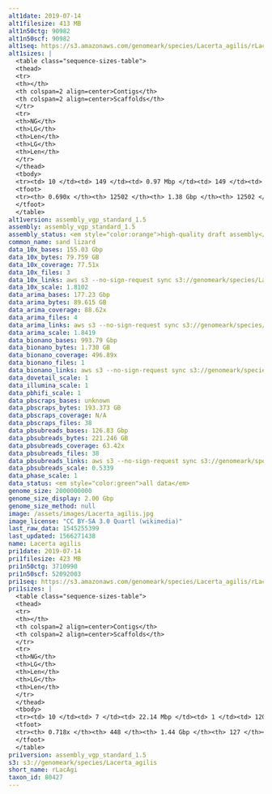 ```yaml
---
alt1date: 2019-07-14
alt1filesize: 413 MB
alt1n50ctg: 90982
alt1n50scf: 90982
alt1seq: https://s3.amazonaws.com/genomeark/species/Lacerta_agilis/rLacAgi1/assembly_vgp_standard_1.5/rLacAgi1.alt.asm.20190714.fasta.gz
alt1sizes: |
  <table class="sequence-sizes-table">
  <thead>
  <tr>
  <th></th>
  <th colspan=2 align=center>Contigs</th>
  <th colspan=2 align=center>Scaffolds</th>
  </tr>
  <tr>
  <th>NG</th>
  <th>LG</th>
  <th>Len</th>
  <th>LG</th>
  <th>Len</th>
  </tr>
  </thead>
  <tbody>
  <tr><td> 10 </td><td> 149 </td><td> 0.97 Mbp </td><td> 149 </td><td> 0.97 Mbp </td></tr>  <tr><td> 20 </td><td> 407 </td><td> 0.63 Mbp </td><td> 407 </td><td> 0.63 Mbp </td></tr>  <tr><td> 30 </td><td> 792 </td><td> 0.43 Mbp </td><td> 792 </td><td> 0.43 Mbp </td></tr>  <tr><td> 40 </td><td> 1383 </td><td> 0.25 Mbp </td><td> 1383 </td><td> 0.25 Mbp </td></tr>  <tr style="background-color:#cccccc;"><td> 50 </td><td> 2731 </td><td> 90.98 Kbp </td><td> 2731 </td><td> 90.98 Kbp </td></tr>  <tr><td> 60 </td><td> 6040 </td><td> 43.69 Kbp </td><td> 6040 </td><td> 43.69 Kbp </td></tr>  <tr><td> 70 </td><td> - </td><td> - </td><td> - </td><td> - </td></tr>  <tr><td> 80 </td><td> - </td><td> - </td><td> - </td><td> - </td></tr>  <tr><td> 90 </td><td> - </td><td> - </td><td> - </td><td> - </td></tr>  <tr><td> 100 </td><td> - </td><td> - </td><td> - </td><td> - </td></tr>  </tbody>
  <tfoot>
  <tr><th> 0.690x </th><th> 12502 </th><th> 1.38 Gbp </th><th> 12502 </th><th> 1.38 Gbp </th></tr>
  </tfoot>
  </table>
alt1version: assembly_vgp_standard_1.5
assembly: assembly_vgp_standard_1.5
assembly_status: <em style="color:orange">high-quality draft assembly</em>
common_name: sand lizard
data_10x_bases: 155.03 Gbp
data_10x_bytes: 79.759 GB
data_10x_coverage: 77.51x
data_10x_files: 3
data_10x_links: aws s3 --no-sign-request sync s3://genomeark/species/Lacerta_agilis/rLacAgi1/genomic_data/10x/ .<br>
data_10x_scale: 1.8102
data_arima_bases: 177.23 Gbp
data_arima_bytes: 89.615 GB
data_arima_coverage: 88.62x
data_arima_files: 4
data_arima_links: aws s3 --no-sign-request sync s3://genomeark/species/Lacerta_agilis/rLacAgi1/genomic_data/arima/ .<br>
data_arima_scale: 1.8419
data_bionano_bases: 993.79 Gbp
data_bionano_bytes: 1.730 GB
data_bionano_coverage: 496.89x
data_bionano_files: 1
data_bionano_links: aws s3 --no-sign-request sync s3://genomeark/species/Lacerta_agilis/rLacAgi1/genomic_data/bionano/ .<br>
data_dovetail_scale: 1
data_illumina_scale: 1
data_pbhifi_scale: 1
data_pbscraps_bases: unknown
data_pbscraps_bytes: 193.373 GB
data_pbscraps_coverage: N/A
data_pbscraps_files: 38
data_pbsubreads_bases: 126.83 Gbp
data_pbsubreads_bytes: 221.246 GB
data_pbsubreads_coverage: 63.42x
data_pbsubreads_files: 38
data_pbsubreads_links: aws s3 --no-sign-request sync s3://genomeark/species/Lacerta_agilis/rLacAgi1/genomic_data/pacbio/ . --exclude "*scraps.bam* --exclude "*ccs.bam*"<br>
data_pbsubreads_scale: 0.5339
data_phase_scale: 1
data_status: <em style="color:green">all data</em>
genome_size: 2000000000
genome_size_display: 2.00 Gbp
genome_size_method: null
image: /assets/images/Lacerta_agilis.jpg
image_license: "CC BY-SA 3.0 Quartl (wikimedia)"
last_raw_data: 1545255399
last_updated: 1566271438
name: Lacerta agilis
pri1date: 2019-07-14
pri1filesize: 423 MB
pri1n50ctg: 3710990
pri1n50scf: 52092003
pri1seq: https://s3.amazonaws.com/genomeark/species/Lacerta_agilis/rLacAgi1/assembly_vgp_standard_1.5/rLacAgi1.pri.asm.20190714.fasta.gz
pri1sizes: |
  <table class="sequence-sizes-table">
  <thead>
  <tr>
  <th></th>
  <th colspan=2 align=center>Contigs</th>
  <th colspan=2 align=center>Scaffolds</th>
  </tr>
  <tr>
  <th>NG</th>
  <th>LG</th>
  <th>Len</th>
  <th>LG</th>
  <th>Len</th>
  </tr>
  </thead>
  <tbody>
  <tr><td> 10 </td><td> 7 </td><td> 22.14 Mbp </td><td> 1 </td><td> 120.91 Mbp </td></tr>  <tr><td> 20 </td><td> 20 </td><td> 11.79 Mbp </td><td> 3 </td><td> 92.42 Mbp </td></tr>  <tr><td> 30 </td><td> 42 </td><td> 7.59 Mbp </td><td> 5 </td><td> 79.99 Mbp </td></tr>  <tr><td> 40 </td><td> 72 </td><td> 5.73 Mbp </td><td> 8 </td><td> 60.99 Mbp </td></tr>  <tr style="background-color:#cccccc;"><td> 50 </td><td> 114 </td><td style="background-color:#88ff88;"> 3.71 Mbp </td><td> 11 </td><td style="background-color:#88ff88;"> 52.09 Mbp </td></tr>  <tr><td> 60 </td><td> 181 </td><td> 2.31 Mbp </td><td> 16 </td><td> 40.02 Mbp </td></tr>  <tr><td> 70 </td><td> 305 </td><td> 0.88 Mbp </td><td> 30 </td><td> 4.62 Mbp </td></tr>  <tr><td> 80 </td><td> - </td><td> - </td><td> - </td><td> - </td></tr>  <tr><td> 90 </td><td> - </td><td> - </td><td> - </td><td> - </td></tr>  <tr><td> 100 </td><td> - </td><td> - </td><td> - </td><td> - </td></tr>  </tbody>
  <tfoot>
  <tr><th> 0.718x </th><th> 448 </th><th> 1.44 Gbp </th><th> 127 </th><th> 1.47 Gbp </th></tr>
  </tfoot>
  </table>
pri1version: assembly_vgp_standard_1.5
s3: s3://genomeark/species/Lacerta_agilis
short_name: rLacAgi
taxon_id: 80427
---
```

